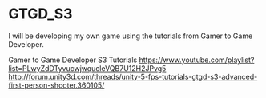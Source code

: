 # GTGD_S3

I will be developing my own game using the tutorials from Gamer to Game Developer.

Gamer to Game Developer S3 Tutorials
 https://www.youtube.com/playlist?list=PLwyZdDTyvucwjwqucleVQB7U12H2JPvg5
 http://forum.unity3d.com/threads/unity-5-fps-tutorials-gtgd-s3-advanced-first-person-shooter.360105/
